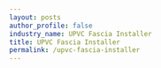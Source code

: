 ```yaml
---
layout: posts 
author_profile: false 
industry_name: UPVC Fascia Installer
title: UPVC Fascia Installer
permalink: /upvc-fascia-installer
---
```

